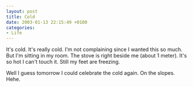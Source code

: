 ```yaml
---
layout: post
title: Cold
date: 2003-01-13 22:15:49 +0100
categories:
- Life
---
```

It's cold. It's really cold. I'm not complaining since I wanted this so much. But I'm sitting in my room. The stove is right beside me (about 1 meter). It's so hot I can't touch it. Still my feet are freezing.

Well I guess tomorrow I could celebrate the cold again. On the slopes. Hehe.
